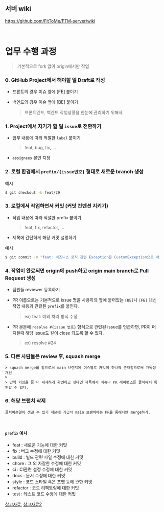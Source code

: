 ## 서버 wiki

https://github.com/FitToMe/FTM-server/wiki

<br>

# 업무 수행 과정

> 기본적으로 fork 없이 origin에서만 작업

### 0. GitHub Project에서 해야할 일 Draft로 작성

- 프론트의 경우 이슈 앞에 [FE] 붙이기
- 백엔드의 경우 이슈 앞에 [BE] 붙이기

  > 프론트엔드, 백엔드 작업상황을 한눈에 관리하기 위해서
  
### 1. Project에서 자기가 할 일 `issue`로 전환하기

- 업무 내용에 따라 적절한 `label` 붙이기

  > feat, bug, fix, ...

- `assignees` 본인 지정

### 2. 로컬 환경에서 `prefix/{issue번호}` 형태로 새로운 branch 생성

예시

```bash
$ git checkout -b feat/29
```

### 3. 로컬에서 작업하면서 커밋 (커밋 컨벤션 지키기)

- 작업 내용에 따라 적절한 prefix 붙이기

  > feat, fix, refactor, ...
  
- 제목에 간단하게 해당 커밋 설명하기

예시

```bash
$ git commit -m "feat: 비즈니스 로직 관련 Exception은 CustomException으로 처리하도록 변경"
```

### 4. 작업이 완료되면 origin에 push하고 origin main branch로 Pull Request 생성

- 팀원들 reviewer 등록하기

- PR 이름으로는 기본적으로 issue 명을 사용하되 앞에 붙어있는 `[BE]`나 `[FE]` 대신 작업 내용과 관련된 `prefix`를 붙인다.

  > ex) feat: 예외 처리 방식 수정
  
- PR 본문에 `resolve #{issue 번호}` 형식으로 관련된 issue를 언급하면, PR이 머지될때 해당 issue도 같이 close 되도록 할 수 있다.

  > ex) resolve #24

### 5. 다른 사람들은 review 후, squash merge

    > squash merge를 함으로써 main 브랜치에 이슈별로 커밋이 하나씩 존재함으로써 가독성 개선
    >
    > 만약 커밋을 좀 더 세세하게 확인하고 싶다면 제목에서 이슈나 PR 레퍼런스를 클릭해서 확인할 수 있다.

### 6. 해당 브랜치 삭제

```
골치아픈일이 생길 수 있기 때문에 가급적 main 브랜치에는 PR을 통해서만 merge하기.
```

<br>

#### `prefix` 예시

* feat : 새로운 기능에 대한 커밋
* fix : 버그 수정에 대한 커밋
* build : 빌드 관련 파일 수정에 대한 커밋
* chore : 그 외 자잘한 수정에 대한 커밋
* ci : CI관련 설정 수정에 대한 커밋
* docs : 문서 수정에 대한 커밋
* style : 코드 스타일 혹은 포맷 등에 관한 커밋
* refactor :  코드 리팩토링에 대한 커밋
* test : 테스트 코드 수정에 대한 커밋

[참고자료](https://overcome-the-limits.tistory.com/entry/%ED%98%91%EC%97%85-%ED%98%91%EC%97%85%EC%9D%84-%EC%9C%84%ED%95%9C-%EA%B8%B0%EB%B3%B8%EC%A0%81%EC%9D%B8-git-%EC%BB%A4%EB%B0%8B%EC%BB%A8%EB%B2%A4%EC%85%98-%EC%84%A4%EC%A0%95%ED%95%98%EA%B8%B0), [참고자료2](https://beomseok95.tistory.com/m/328)
